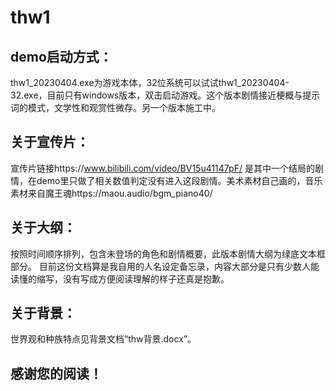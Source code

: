 # thw1
## demo启动方式：
thw1_20230404.exe为游戏本体，32位系统可以试试thw1_20230404-32.exe，目前只有windows版本，双击启动游戏。这个版本剧情接近梗概与提示词的模式，文学性和观赏性微存。另一个版本施工中。

## 关于宣传片：
宣传片链接https://www.bilibili.com/video/BV15u41147pF/
是其中一个结局的剧情，在demo里只做了相关数值判定没有进入这段剧情。美术素材自己画的，音乐素材来自魔王魂https://maou.audio/bgm_piano40/

## 关于大纲：
按照时间顺序排列，包含未登场的角色和剧情概要，此版本剧情大纲为绿底文本框部分。
目前这份文档算是我自用的人名设定备忘录，内容大部分是只有少数人能读懂的缩写，没有写成方便阅读理解的样子还真是抱歉。

## 关于背景：
世界观和种族特点见背景文档“thw背景.docx”。

## 感谢您的阅读！
